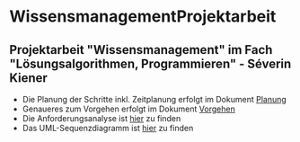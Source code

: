 # WissensmanagementProjektarbeit

## Projektarbeit "Wissensmanagement" im Fach "Lösungsalgorithmen, Programmieren" - Séverin Kiener

- Die Planung der Schritte inkl. Zeitplanung erfolgt im Dokument [Planung](dokumentation/Planung.md)
- Genaueres zum Vorgehen erfolgt im Dokument [Vorgehen](dokumentation/Vorgehen.md)
- Die Anforderungsanalyse ist [hier](dokumentation/Anforderungsanalyse.md) zu finden
- Das UML-Sequenzdiagramm ist [hier](dokumentation/UML.md) zu finden
